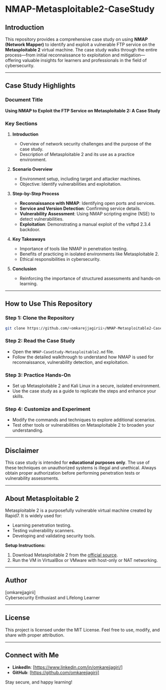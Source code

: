 
# NMAP-Metasploitable2-CaseStudy

## **Introduction**

This repository provides a comprehensive case study on using **NMAP (Network Mapper)** to identify and exploit a vulnerable FTP service on the **Metasploitable 2** virtual machine. The case study walks through the entire process—from initial reconnaissance to exploitation and mitigation—offering valuable insights for learners and professionals in the field of cybersecurity.

---

## **Case Study Highlights**

### **Document Title**
**Using NMAP to Exploit the FTP Service on Metasploitable 2: A Case Study**

### **Key Sections**
1. **Introduction**
   - Overview of network security challenges and the purpose of the case study.
   - Description of Metasploitable 2 and its use as a practice environment.

2. **Scenario Overview**
   - Environment setup, including target and attacker machines.
   - Objective: Identify vulnerabilities and exploitation.

3. **Step-by-Step Process**
   - **Reconnaissance with NMAP**: Identifying open ports and services.
   - **Service and Version Detection**: Confirming service details.
   - **Vulnerability Assessment**: Using NMAP scripting engine (NSE) to detect vulnerabilities.
   - **Exploitation**: Demonstrating a manual exploit of the vsftpd 2.3.4 backdoor.
   
4. **Key Takeaways**
   - Importance of tools like NMAP in penetration testing.
   - Benefits of practicing in isolated environments like Metasploitable 2.
   - Ethical responsibilities in cybersecurity.

5. **Conclusion**
   - Reinforcing the importance of structured assessments and hands-on learning.

---

## **How to Use This Repository**

### **Step 1: Clone the Repository**
```bash
git clone https://github.com/<omkarejjagirii>/NMAP-Metasploitable2-CaseStudy.git
```

### **Step 2: Read the Case Study**
- Open the `NMAP-CaseStudy-Metasploitable2.md` file.
- Follow the detailed walkthrough to understand how NMAP is used for reconnaissance, vulnerability detection, and exploitation.

### **Step 3: Practice Hands-On**
- Set up Metasploitable 2 and Kali Linux in a secure, isolated environment.
- Use the case study as a guide to replicate the steps and enhance your skills.

### **Step 4: Customize and Experiment**
- Modify the commands and techniques to explore additional scenarios.
- Test other tools or vulnerabilities on Metasploitable 2 to broaden your understanding.

---

## **Disclaimer**

This case study is intended for **educational purposes only**. The use of these techniques on unauthorized systems is illegal and unethical. Always obtain proper authorization before performing penetration tests or vulnerability assessments.

---

## **About Metasploitable 2**

Metasploitable 2 is a purposefully vulnerable virtual machine created by Rapid7. It is widely used for:
- Learning penetration testing.
- Testing vulnerability scanners.
- Developing and validating security tools.

**Setup Instructions:**
1. Download Metasploitable 2 from the [official source](https://sourceforge.net/projects/metasploitable/).
2. Run the VM in VirtualBox or VMware with host-only or NAT networking.

---

## **Author**
[omkarejjagirii]  
Cybersecurity Enthusiast and Lifelong Learner  

---

## **License**

This project is licensed under the MIT License. Feel free to use, modify, and share with proper attribution.

---

## **Connect with Me**

- **LinkedIn**: [https://www.linkedin.com/in/omkarejjagiri/]
- **GitHub**: [https://github.com/omkarejjagirii]


Stay secure, and happy learning!
